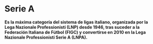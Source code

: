 # Serie A

**Es la máxima categoría del sistema de ligas italiano, organizada por la Lega Nazionale Professionisti (LNP) desde 1946, tras suceder a la Federación Italiana de Fútbol (FIGC) y convertirse en 2010 en la Lega Nazionale Professionisti Serie A (LNPA).**